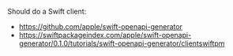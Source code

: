 Should do a Swift client:

- https://github.com/apple/swift-openapi-generator
- https://swiftpackageindex.com/apple/swift-openapi-generator/0.1.0/tutorials/swift-openapi-generator/clientswiftpm
